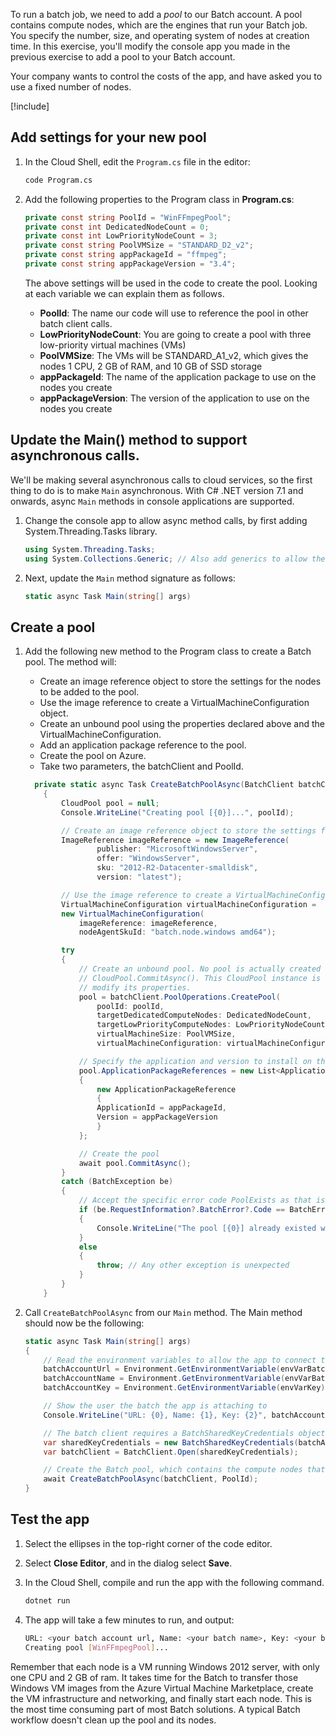 To run a batch job, we need to add a *pool* to our Batch account. A pool contains compute nodes, which are the engines that run your Batch job. You specify the number, size, and operating system of nodes at creation time. In this exercise, you'll modify the console app you made in the previous exercise to add a pool to your Batch account.

Your company wants to control the costs of the app, and have asked you to use a fixed number of nodes.

[!include[](../../../includes/azure-exercise-subscription-prerequisite.md)]

## Add settings for your new pool

1. In the Cloud Shell, edit the `Program.cs` file in the editor:

    ```bash
    code Program.cs
    ```

1. Add the following properties to the Program class in **Program.cs**:

    ```csharp
    private const string PoolId = "WinFFmpegPool";
    private const int DedicatedNodeCount = 0;
    private const int LowPriorityNodeCount = 3;
    private const string PoolVMSize = "STANDARD_D2_v2";
    private const string appPackageId = "ffmpeg";
    private const string appPackageVersion = "3.4";
    ```

    The above settings will be used in the code to create the pool. Looking at each variable we can explain them as follows.
    - **PoolId**: The name our code will use to reference the pool in other batch client calls.
    - **LowPriorityNodeCount**: You are going to create a pool with three low-priority virtual machines (VMs)
    - **PoolVMSize**: The VMs will be STANDARD_A1_v2, which gives the nodes 1 CPU, 2 GB of RAM, and 10 GB of SSD storage
    - **appPackageId**: The name of the application package to use on the nodes you create
    - **appPackageVersion**: The version of the application to use on the nodes you create

## Update the Main() method to support asynchronous calls.

We'll be making several asynchronous calls to cloud services, so the first thing to do is to make `Main` asynchronous. With C# .NET version 7.1 and onwards, async `Main` methods in console applications are supported.

1. Change the console app to allow async method calls, by first adding System.Threading.Tasks library.

    ```csharp
    using System.Threading.Tasks;
    using System.Collections.Generic; // Also add generics to allow the app to use Lists
    ```
1. Next, update the `Main` method signature as follows:

    ```csharp
    static async Task Main(string[] args)
    ```

## Create a pool

1. Add the following new  method to the Program class to create a Batch pool. The method will:

    - Create an image reference object to store the settings for the nodes to be added to the pool.
    - Use the image reference to create a VirtualMachineConfiguration object.
    - Create an unbound pool using the properties declared above and the VirtualMachineConfiguration.
    - Add an application package reference  to the pool.
    - Create the pool on Azure.
    - Take two parameters, the batchClient and PoolId.

    ```csharp
      private static async Task CreateBatchPoolAsync(BatchClient batchClient, string poolId)
        {
            CloudPool pool = null;
            Console.WriteLine("Creating pool [{0}]...", poolId);
    
            // Create an image reference object to store the settings for the nodes to be added to the pool
            ImageReference imageReference = new ImageReference(
                    publisher: "MicrosoftWindowsServer",
                    offer: "WindowsServer",
                    sku: "2012-R2-Datacenter-smalldisk",
                    version: "latest");
    
            // Use the image reference to create a VirtualMachineConfiguration object
            VirtualMachineConfiguration virtualMachineConfiguration =
            new VirtualMachineConfiguration(
                imageReference: imageReference,
                nodeAgentSkuId: "batch.node.windows amd64");
    
            try
            {
                // Create an unbound pool. No pool is actually created in the Batch service until we call
                // CloudPool.CommitAsync(). This CloudPool instance is therefore considered "unbound," and we can
                // modify its properties.
                pool = batchClient.PoolOperations.CreatePool(
                    poolId: poolId,
                    targetDedicatedComputeNodes: DedicatedNodeCount,
                    targetLowPriorityComputeNodes: LowPriorityNodeCount,
                    virtualMachineSize: PoolVMSize,
                    virtualMachineConfiguration: virtualMachineConfiguration);  
    
                // Specify the application and version to install on the compute nodes
                pool.ApplicationPackageReferences = new List<ApplicationPackageReference>
                {
                    new ApplicationPackageReference
                    {
                    ApplicationId = appPackageId,
                    Version = appPackageVersion
                    }
                };
    
                // Create the pool
                await pool.CommitAsync();
            }
            catch (BatchException be)
            {
                // Accept the specific error code PoolExists as that is expected if the pool already exists
                if (be.RequestInformation?.BatchError?.Code == BatchErrorCodeStrings.PoolExists)
                {
                    Console.WriteLine("The pool [{0}] already existed when we tried to create it", poolId);
                }
                else
                {
                    throw; // Any other exception is unexpected
                }
            }
        }  
    ```

1. Call `CreateBatchPoolAsync`  from our `Main` method. The Main method should now be the following:

    ```csharp
    static async Task Main(string[] args)
    {
        // Read the environment variables to allow the app to connect to the Azure Batch account
        batchAccountUrl = Environment.GetEnvironmentVariable(envVarBatchURI);
        batchAccountName = Environment.GetEnvironmentVariable(envVarBatchName);
        batchAccountKey = Environment.GetEnvironmentVariable(envVarKey);

        // Show the user the batch the app is attaching to
        Console.WriteLine("URL: {0}, Name: {1}, Key: {2}", batchAccountUrl, batchAccountName, batchAccountKey);

        // The batch client requires a BatchSharedKeyCredentials object to open a connection
        var sharedKeyCredentials = new BatchSharedKeyCredentials(batchAccountUrl, batchAccountName, batchAccountKey);
        var batchClient = BatchClient.Open(sharedKeyCredentials);

        // Create the Batch pool, which contains the compute nodes that execute tasks.
        await CreateBatchPoolAsync(batchClient, PoolId);
    }
    ```

## Test the app

1. Select the ellipses in the top-right corner of the code editor.

1. Select **Close Editor**, and in the dialog select **Save**.

1. In the Cloud Shell, compile and run the app with the following command.

    ```bash
    dotnet run
    ```

1. The app will take a few minutes to run, and output:

    ```bash
    URL: <your batch account url, Name: <your batch name>, Key: <your batch key>
    Creating pool [WinFFmpegPool]...
    ```

Remember that each node is a VM running Windows 2012 server, with only one CPU and 2 GB of ram. It takes time for the Batch to transfer those Windows VM images from the Azure Virtual Machine Marketplace, create the VM infrastructure and networking, and finally start each node. This is the most time consuming part of most Batch solutions. A typical Batch workflow doesn't clean up the pool and its nodes.